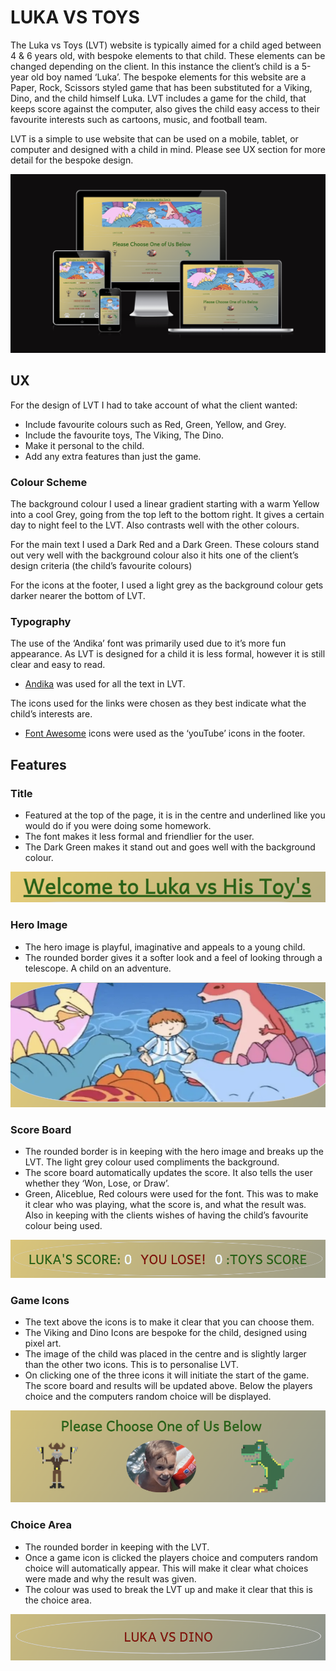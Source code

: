 # LUKA VS TOYS

The Luka vs Toys (LVT) website is typically aimed for a child aged between 4 & 6 years old, with bespoke elements to that child. These elements can be changed depending on the client. In this instance the client’s child is a 5-year old boy named ‘Luka’. The bespoke elements for this website are a Paper, Rock, Scissors styled game that has been substituted for a Viking, Dino, and the child himself Luka. LVT includes a game for the child, that keeps score against the computer, also gives the child easy access to their favourite interests such as cartoons, music, and football team.

LVT is a simple to use website that can be used on a mobile, tablet, or computer and designed with a child in mind. Please see UX section for more detail for the bespoke design.

![screenshot](documentation/mockup_LVT.png)

## UX

For the design of LVT I had to take account of what the client wanted:
-   Include favourite colours such as Red, Green, Yellow, and Grey.
-   Include the favourite toys, The Viking, The Dino.
-   Make it personal to the child.
-   Add any extra features than just the game.

### Colour Scheme

The background colour I used a linear gradient starting with a warm Yellow into a cool Grey, going from the top left to the bottom right. It gives a certain day to night feel to the LVT. Also contrasts well with the other colours.

For the main text I used a Dark Red and a Dark Green. These colours stand out very well with the background colour also it hits one of the client’s design criteria (the child’s favourite colours)

For the icons at the footer, I used a light grey as the background colour gets darker nearer the bottom of LVT.

### Typography

The use of the ‘Andika’ font was primarily used due to it’s more fun appearance. As LVT is designed for a child it is less formal, however it is still clear and easy to read.

-	[Andika](https://fonts.googleapis.com/css2?family=Andika&display=swap) was used for all the text in LVT.

The icons used for the links were chosen as they best indicate what the child’s interests are.

-   [Font Awesome](https://fontawesome.com) icons were used as the ‘youTube’ icons in the footer.

## Features

### Title

-	Featured at the top of the page, it is in the centre and underlined like you would do if you were doing some homework.
-	The font makes it less formal and friendlier for the user.
-	The Dark Green makes it stand out and goes well with the background colour.

![screenshot](documentation/title.png)

### Hero Image

-	The hero image is playful, imaginative and appeals to a young child.
-	The rounded border gives it a softer look and a feel of looking through a telescope. A child on an adventure. 

![screenshot](documentation/hero-img.png)

### Score Board

-	The rounded border is in keeping with the hero image and breaks up the LVT. The light grey colour used compliments the background.
-	The score board automatically updates the score. It also tells the user whether they ‘Won, Lose, or Draw’.
-	Green, Aliceblue, Red colours were used for the font. This was to make it clear who was playing, what the score is, and what the result was. Also in keeping with the clients wishes of having the child’s favourite colour being used. 

![screenshot](documentation/score-board.png)

### Game Icons

-	The text above the icons is to make it clear that you can choose them.
-	The Viking and Dino Icons are bespoke for the child, designed using pixel art.
-	The image of the child was placed in the centre and is slightly larger than the other two icons. This is to personalise LVT.
-	On clicking one of the three icons it will initiate the start of the game. The score board and results will be updated above. Below the players choice and the computers random choice will be displayed.  

![screenshot](documentation/game-icons.png)

### Choice Area

-	The rounded border in keeping with the LVT.
-	Once a game icon is clicked the players choice and computers random choice will automatically appear. This will make it clear what choices were made and why the result was given.
-	The colour was used to break the LVT up and make it clear that this is the choice area.

![screenshot](documentation/choice-area.png)
